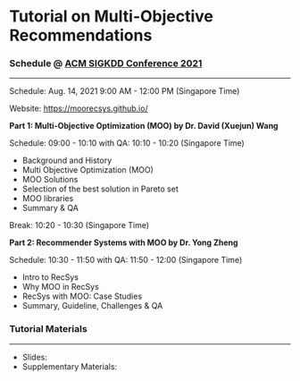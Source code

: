 # Tutorial on Multi-Objective Recommendations

### Schedule @ [ACM SIGKDD Conference 2021](https://kdd.org/kdd2021/)
-------------------
Schedule: Aug. 14, 2021 9:00 AM - 12:00 PM (Singapore Time)

Website: https://moorecsys.github.io/

**Part 1: Multi-Objective Optimization (MOO) by Dr. David (Xuejun) Wang**

Schedule: 09:00 - 10:10 with QA: 10:10 - 10:20 (Singapore Time)

* Background and History
* Multi Objective Optimization (MOO)
* MOO Solutions
* Selection of the best solution in Pareto set
* MOO libraries
* Summary & QA

Break: 10:20 - 10:30 (Singapore Time)

**Part 2: Recommender Systems with MOO by Dr. Yong Zheng**

Schedule: 10:30 - 11:50 with QA: 11:50 - 12:00 (Singapore Time)

* Intro to RecSys
* Why MOO in RecSys
* RecSys with MOO: Case Studies
* Summary, Guideline, Challenges & QA

### Tutorial Materials
-------------------
* Slides:
* Supplementary Materials: 
